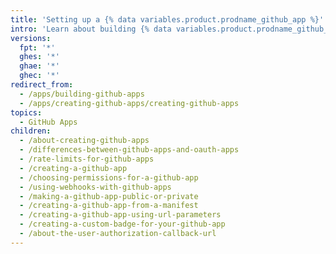 ```yaml
---
title: 'Setting up a {% data variables.product.prodname_github_app %}'
intro: 'Learn about building {% data variables.product.prodname_github_apps %}.'
versions:
  fpt: '*'
  ghes: '*'
  ghae: '*'
  ghec: '*'
redirect_from:
  - /apps/building-github-apps
  - /apps/creating-github-apps/creating-github-apps
topics:
  - GitHub Apps
children:
  - /about-creating-github-apps
  - /differences-between-github-apps-and-oauth-apps
  - /rate-limits-for-github-apps
  - /creating-a-github-app
  - /choosing-permissions-for-a-github-app
  - /using-webhooks-with-github-apps
  - /making-a-github-app-public-or-private
  - /creating-a-github-app-from-a-manifest
  - /creating-a-github-app-using-url-parameters
  - /creating-a-custom-badge-for-your-github-app
  - /about-the-user-authorization-callback-url
---
```

